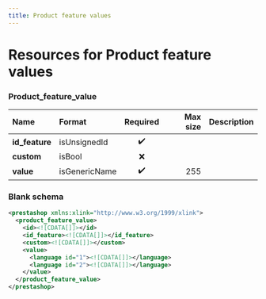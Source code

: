 ```yaml
---
title: Product feature values
---
```


# Resources for Product feature values

### Product_feature_value

|      Name      |    Format     | Required | Max size | Description |
| :------------- | :------------ | :------: | -------: | :---------- |
| **id_feature** | isUnsignedId  | ✔️       |          |             |
| **custom**     | isBool        | ❌        |          |             |
| **value**      | isGenericName | ✔️       | 255      |             |


### Blank schema

```xml
<prestashop xmlns:xlink="http://www.w3.org/1999/xlink">
  <product_feature_value>
    <id><![CDATA[]]></id>
    <id_feature><![CDATA[]]></id_feature>
    <custom><![CDATA[]]></custom>
    <value>
      <language id="1"><![CDATA[]]></language>
      <language id="2"><![CDATA[]]></language>
    </value>
  </product_feature_value>
</prestashop>
```

